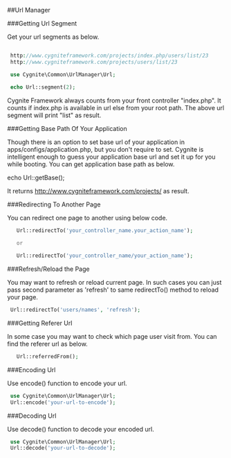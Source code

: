 ##Url Manager

###Getting Url Segment

Get your url segments as below.

```php

 http://www.cygniteframework.com/projects/index.php/users/list/23
 http://www.cygniteframework.com/projects/users/list/23

 use Cygnite\Common\UrlManager\Url;

 echo Url::segment(2);

```
Cygnite Framework always counts from your front controller "index.php". It counts if index.php is available in url else from your root path. The above url segment will print "list" as result.

###Getting Base Path Of Your Application

Though there is an option to set base url of your application in apps/configs/application.php, but you don't require to set. Cygnite is intelligent enough to guess your application base url and set it up for you while booting. You can get application base path as below.



  echo Url::getBase();


It returns http://www.cygniteframework.com/projects/ as result.

###Redirecting To Another Page

You can redirect one page to another using below code.


```php
   Url::redirectTo('your_controller_name.your_action_name'); 
    
   or 

   Url::redirectTo('your_controller_name/your_action_name');

```
###Refresh/Reload the Page

You may want to refresh or reload current page. In such cases you can just pass second parameter as 'refresh' to same redirectTo() method to reload your page.


```php
 Url::redirectTo('users/names', 'refresh');
```

###Getting Referer Url

In some case you may want to check which page user visit from. You can find the referer url as below.


```php
   Url::referredFrom();
```

###Encoding Url

Use encode() function to encode your url.

```php
 use Cygnite\Common\UrlManager\Url;
 Url::encode('your-url-to-encode');
```
###Decoding Url

Use decode() function to decode your encoded url.

```php
 use Cygnite\Common\UrlManager\Url;
 Url::decode('your-url-to-decode');
```